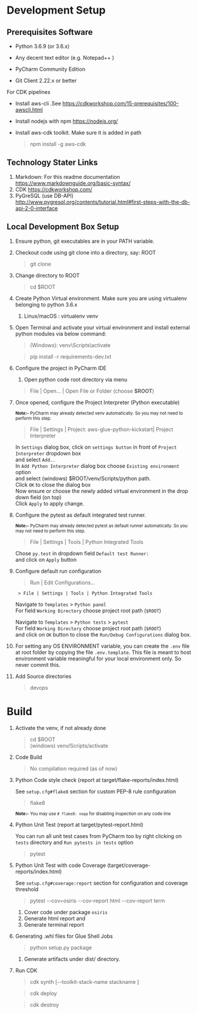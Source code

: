 # Development Setup

## Prerequisites Software
* Python 3.6.9 (or 3.6.x)

* Any decent text editor (e.g. Notepad++ )
* PyCharm Community Edition
* Git Client 2.22.x or better

For CDK pipelines
* Install aws-cli .See https://cdkworkshop.com/15-prerequisites/100-awscli.html
* Install nodejs with npm https://nodejs.org/
* Install aws-cdk toolkit. Make sure it is added in path
    
    > npm install -g aws-cdk

## Technology Stater Links
1. Markdown: For this readme documentation
   https://www.markdownguide.org/basic-syntax/
1. CDK
   https://cdkworkshop.com/ 
1. PyGreSQL  (use DB-API)
   http://www.pygresql.org/contents/tutorial.html#first-steps-with-the-db-api-2-0-interface

## Local Development Box Setup
1. Ensure python, git executables are in your PATH variable.
1. Checkout code using git clone into a directory, say: ROOT
    > git clone <git-repo-path>
1. Change directory to ROOT
    > cd $ROOT

1. Create Python Virtual environment. Make sure you are using virtualenv belonging to python 3.6.x
    1. Linux/macOS  : virtualenv venv
1. Open Terminal and activate your virtual environment and install external python modules via below command:
    >(Windows): venv\Scripts\activate
    
    >pip install -r requirements-dev.txt

1. Configure the project in PyCharm IDE
    1. Open python code root directory via menu 
    > File | Open... | Open File or Folder (choose **$ROOT**) 

1. Once opened, configure the Project Interpreter (Python executable)
    
    <sub>**Note:-** PyCharm may already detected venv automatically. So you may not need to perform this step.</sub>
    > File | Settings | Project: aws-glue-python-kickstart| Project Interpreter
    
    In `Settings` dialog box, click on `settings button` in front of `Project Interpreter` dropdown box <br/> 
    and select `Add..` <br/>
    In `Add Python Interpreter` dialog box choose `Existing environment` option<br/> 
    and select (windows) $ROOT/venv/Scripts/python path.<br/>
    Click `OK` to close the dialog box <br/>
    Now ensure or choose the newly added virtual environment in the drop down field (on top) <br/>
    Click `Apply` to apply change.<br/>

1. Configure the pytest as default integrated test runner.
    
    <sub>**Note:-** PyCharm may already detected pytest as default runner automatically. So you may not need to
    perform this step.</sub>
    > File | Settings | Tools | Python Integrated Tools

    Chose `py.test` in dropdown field `Default test Runner:` <br/>
    and click on `Apply` button
1. Configure default run configuration
    > Run | Edit Configurations...
    
        > File | Settings | Tools | Python Integrated Tools

    Navigate to `Templates` > `Python panel` <br/>
    For field `Working Directory` choose project root path (`$ROOT`) <br/>
    
    Navigate to `Templates` > `Python tests` > `pytest` <br/>
    For field `Working Directory` choose project root path (`$ROOT`) <br/>
    and click on `OK` button to close the `Run/Debug Configurations` dialog box.
1. For setting any OS ENVIRONMENT variable, you can create the `.env` file at root folder by copying the file 
    `.env.template`. This file is meant to host environment variable meaningful for your local environment only. So 
    never commit this.
1. Add Source directories

    > devops

# Build
1. Activate the venv, if not already done
    > cd $ROOT<br/>
    (windows) venv/Scripts/activate
1. Code Build
    > No compilation required (as of now)
1. Python Code style check (report at target/flake-reports/index.html)
    
    See `setup.cfg#flake8` section for custom PEP-8 rule configuration 
    > flake8 
    
    <sub>**Note:-** You may use `# flake8: noqa` for disabling inspection on any code line</sub> 
1. Python Unit Test (report at target/pytest-report.html)

    You can run all unit test cases from PyCharm too by right clicking on `tests` directory and `Run pytests in tests`
     option
    > pytest
1. Python Unit Test with code Coverage (target/coverage-reports/index.html)
    
    See `setup.cfg#coverage:report` section for configuration and coverage threshold 
    > pytest --cov=osiris --cov-report html --cov-report term
    
    1. Cover code under package `osiris`
    1. Generate html report and
    1. Generate terminal report
1. Generating .whl files for Glue Shell Jobs
    > python setup.py package
    
    1. Generate artifacts under dist/ directory.
1. Run CDK
    > cdk synth \[--toolkit-stack-name stackname \]
    
    > cdk deploy
    
    > cdk destroy
